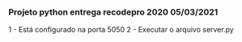 ### Projeto python entrega recodepro 2020 05/03/2021

1 - Está configurado na porta 5050
2 - Executar o arquivo server.py